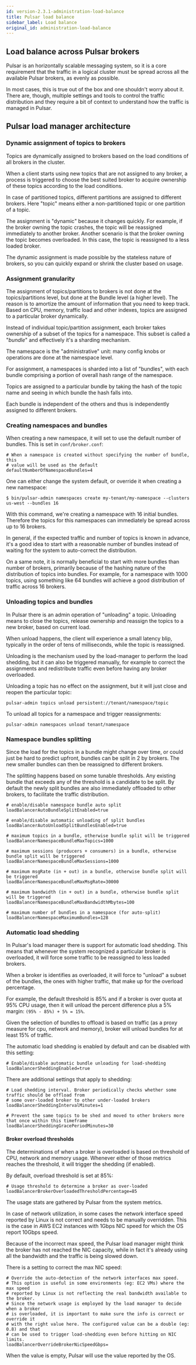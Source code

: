 ```yaml
---
id: version-2.3.1-administration-load-balance
title: Pulsar load balance
sidebar_label: Load balance
original_id: administration-load-balance
---
```


## Load balance across Pulsar brokers

Pulsar is an horizontally scalable messaging system, so it is a core requirement that the traffic
in a logical cluster must be spread across all the available Pulsar brokers, as evenly as possible.

In most cases, this is true out of the box and one shouldn't worry about it. There are, though,
multiple settings and tools to control the traffic distribution and they require a bit of
context to understand how the traffic is managed in Pulsar.

## Pulsar load manager architecture

### Dynamic assignment of topics to brokers

Topics are dynamically assigned to brokers based on the load conditions of all brokers in the
cluster.

When a client starts using new topics that are not assigned to any broker, a
process is triggered to choose the best suited broker to acquire ownership
of these topics according to the load conditions. 

In case of partitioned topics, different partitions are assigned to different brokers. Here "topic" means either a non-partitioned topic or one partition of a topic.

The assignment is "dynamic" because it changes quickly. For example, if the broker owning
the topic crashes, the topic will be reassigned immediately to another broker. Another scenario is
that the broker owning the topic becomes overloaded. In this case, the topic is
reassigned to a less loaded broker.

The dynamic assignment is made possible by the stateless nature of brokers, so you can 
quickly expand or shrink the cluster based on usage.

### Assignment granularity

The assignment of topics/partitions to brokers is not done at the topics/partitions level, but done at the Bundle level (a higher level). The reason is to amortize the amount of information that you need to keep track. Based on CPU, memory, traffic load and other indexes, topics are assigned to a particular broker dynamically. 

Instead of individual topic/partition assignment, each broker takes ownership of a subset of the
topics for a namespace. This subset is called a "*bundle*" and effectively it's a sharding
mechanism.

The namespace is the "administrative" unit: many config knobs or operations are done at the
namespace level.

For assignment, a namespaces is sharded into a list of "bundles", with each bundle comprising
a portion of overall hash range of the namespace.

Topics are assigned to a particular bundle by taking the hash of the topic name and seeing in which
bundle the hash falls into.

Each bundle is independent of the others and thus is independently assigned to different brokers.

### Creating namespaces and bundles

When creating a new namespace, it will set to use the default number of bundles. This is set in
`conf/broker.conf`:

```properties
# When a namespace is created without specifying the number of bundle, this
# value will be used as the default
defaultNumberOfNamespaceBundles=4
```

One can either change the system default, or override it when creating a new namespace:

```shell
$ bin/pulsar-admin namespaces create my-tenant/my-namespace --clusters us-west --bundles 16
```

With this command, we're creating a namespace with 16 initial bundles. Therefore the topics for
this namespaces can immediately be spread across up to 16 brokers.

In general, if the expected traffic and number of topics is known in advance, it's a good idea to
start with a reasonable number of bundles instead of waiting for the system to auto-correct the
distribution.

On a same note, it is normally beneficial to start with more bundles than number of brokers,
primarily because of the hashing nature of the distribution of topics into bundles. For example,
for a namespace with 1000 topics, using something like 64 bundles will achieve a good distribution
of traffic across 16 brokers.

### Unloading topics and bundles

In Pulsar there is an admin operation of "unloading" a topic. Unloading means to close the topics,
release ownership and reassign the topics to a new broker, based on current load.

When unload happens, the client will experience a small latency blip, typically in the order of
tens of milliseconds, while the topic is reassigned.

Unloading is the mechanism used by the load-manager to perform the load shedding, but it can
also be triggered manually, for example to correct the assignments and redistribute traffic
even before having any broker overloaded.

Unloading a topic has no effect on the assignment, but it will just close and reopen the
particular topic:

```shell
pulsar-admin topics unload persistent://tenant/namespace/topic
```

To unload all topics for a namespace and trigger reassignments:

```shell
pulsar-admin namespaces unload tenant/namespace
```

### Namespace bundles splitting

Since the load for the topics in a bundle might change over time, or could just be hard to predict
upfront, bundles can be split in 2 by brokers. The new smaller bundles can then be reassigned
to different brokers.

The splitting happens based on some tunable thresholds. Any existing bundle that exceeds any
of the threshold is a candidate to be split. By default the newly split bundles are also
immediately offloaded to other brokers, to facilitate the traffic distribution.

```properties
# enable/disable namespace bundle auto split
loadBalancerAutoBundleSplitEnabled=true

# enable/disable automatic unloading of split bundles
loadBalancerAutoUnloadSplitBundlesEnabled=true

# maximum topics in a bundle, otherwise bundle split will be triggered
loadBalancerNamespaceBundleMaxTopics=1000

# maximum sessions (producers + consumers) in a bundle, otherwise bundle split will be triggered
loadBalancerNamespaceBundleMaxSessions=1000

# maximum msgRate (in + out) in a bundle, otherwise bundle split will be triggered
loadBalancerNamespaceBundleMaxMsgRate=30000

# maximum bandwidth (in + out) in a bundle, otherwise bundle split will be triggered
loadBalancerNamespaceBundleMaxBandwidthMbytes=100

# maximum number of bundles in a namespace (for auto-split)
loadBalancerNamespaceMaximumBundles=128
```


### Automatic load shedding

In Pulsar's load manager there is support for automatic load shedding. This means that whenever
the system recognized a particular broker is overloaded, it will force some traffic to be
reassigned to less loaded brokers.

When a broker is identifies as overloaded, it will force to "unload" a subset of the bundles, the
ones with higher traffic, that make up for the overload percentage.

For example, the default threshold is 85% and if a broker is over quota at 95% CPU usage, then
it will unload the percent difference plus a 5% margin: `(95% - 85%) + 5% = 15%`.

Given the selection of bundles to offload is based on traffic (as a proxy measure for cpu, network
and memory), broker will unload bundles for at least 15% of traffic.

The automatic load shedding is enabled by default and can be disabled with this setting:

```properties
# Enable/disable automatic bundle unloading for load-shedding
loadBalancerSheddingEnabled=true
```

There are additional settings that apply to shedding:

```properties
# Load shedding interval. Broker periodically checks whether some traffic should be offload from
# some over-loaded broker to other under-loaded brokers
loadBalancerSheddingIntervalMinutes=1

# Prevent the same topics to be shed and moved to other brokers more that once within this timeframe
loadBalancerSheddingGracePeriodMinutes=30
```

#### Broker overload thresholds

The determinations of when a broker is overloaded is based on threshold of CPU, network and
memory usage. Whenever either of those metrics reaches the threshold, it will trigger the shedding
(if enabled).

By default, overload threshold is set at 85%:

```properties
# Usage threshold to determine a broker as over-loaded
loadBalancerBrokerOverloadedThresholdPercentage=85
```

The usage stats are gathered by Pulsar from the system metrics.

In case of network utilization, in some cases the network interface speed reported by Linux is
not correct and needs to be manually overridden. This is the case in AWS EC2 instances with 1Gbps
NIC speed for which the OS report 10Gbps speed.

Because of the incorrect max speed, the Pulsar load manager might think the broker has not
reached the NIC capacity, while in fact it's already using all the bandwidth and the traffic is
being slowed down.

There is a setting to correct the max NIC speed:

```properties
# Override the auto-detection of the network interfaces max speed.
# This option is useful in some environments (eg: EC2 VMs) where the max speed
# reported by Linux is not reflecting the real bandwidth available to the broker.
# Since the network usage is employed by the load manager to decide when a broker
# is overloaded, it is important to make sure the info is correct or override it
# with the right value here. The configured value can be a double (eg: 0.8) and that
# can be used to trigger load-shedding even before hitting on NIC limits.
loadBalancerOverrideBrokerNicSpeedGbps=
```

When the value is empty, Pulsar will use the value reported by the OS.

